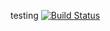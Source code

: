 testing
[![Build Status](http://localhost:8080/buildStatus/icon?job=pipeline1)](http://localhost:8080/job/pipeline1/)
